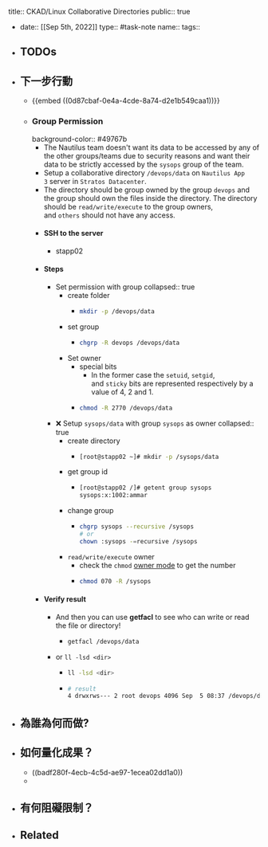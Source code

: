 title:: CKAD/Linux Collaborative Directories
public:: true

- date:: [[Sep 5th, 2022]]
  type:: #task-note
  name::
  tags::
- ## TODOs
- ## 下一步行動
	- {{embed ((0d87cbaf-0e4a-4cde-8a74-d2e1b549caa1))}}
	- ### Group Permission
	  background-color:: #49767b
		- The Nautilus team doesn't want its data to be accessed by any of the other groups/teams due to security reasons and want their data to be strictly accessed by the `sysops` group of the team.
		- Setup a collaborative directory `/devops/data` on `Nautilus App 3` server in `Stratos Datacenter`.
		- The directory should be group owned by the group `devops` and the group should own the files inside the directory. The directory should be `read/write/execute` to the group owners, and `others` should not have any access.
		- #### SSH to the server
			- stapp02
		- #### Steps
			- Set permission with group
			  collapsed:: true
				- create folder
					- ```bash
					  mkdir -p /devops/data
					  ```
				- set group
					- ```bash
					  chgrp -R devops /devops/data
					  ```
				- Set owner
					- special bits
						- In the former case the `setuid`, `setgid`, and `sticky` bits are represented respectively by a value of 4, 2 and 1.
					- ```bash
					  chmod -R 2770 /devops/data
					  ```
			- ❌ Setup `sysops/data` with group `sysops` as owner
			  collapsed:: true
				- create directory
					- ```bash
					  [root@stapp02 ~]# mkdir -p /sysops/data
					  ```
				- get group id
					- ```bash
					  [root@stapp02 /]# getent group sysops
					  sysops:x:1002:ammar
					  ```
				- change group
					- ```bash
					  chgrp sysops --recursive /sysops
					  # or
					  chown :sysops -=recursive /sysops
					  ```
				- `read/write/execute` owner
					- check the `chmod` [owner mode](https://ss64.com/bash/chmod.html) to get the number
					- ```bash
					  chmod 070 -R /sysops
					  ```
		- #### Verify result
			- And then you can use **getfacl** to see who can write or read the file or directory!
				- ```bash
				  getfacl /devops/data
				  ```
			- or `ll -lsd <dir>`
				- ```bash
				  ll -lsd <dir>
				  ```
				- ```bash
				  # result
				  4 drwxrws--- 2 root devops 4096 Sep  5 08:37 /devops/data/
				  ```
- ## 為誰為何而做?
- ## 如何量化成果？
	- ((badf280f-4ecb-4c5d-ae97-1ecea02dd1a0))
	-
- ## 有何阻礙限制？
- ## Related